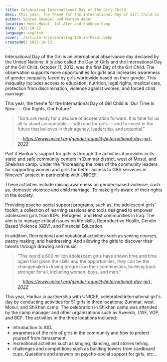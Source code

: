 ```yaml
---
title: Celebrating International Day of The Girl Child.
desc: This year, the theme for the International Day of Girl Child is 'Our Time Is Now --- Our Rights, Our Future.'
author: Sparwa Shamoel and Maryam Ameer
location: West-Mosul, Tel-Afer and Shekhan Camp
date: 2022-10-12
language: english
cover: ./article-3/celebrating-IDG-in-Mosul.webp
createdAt: 2022-10-12
---
```


International Day of the Girl is an international observance day
declared by the United Nations; it is also called the Day of Girls and
the International Day of the Girl Child. October 11, 2012, was the first
Day of the Girl Child. The observation supports more opportunities for
girls and increases awareness of gender inequality faced by girls
worldwide based on their gender. This inequality includes access to
education, nutrition, legal rights, medical care, protection from
discrimination, violence against women, and forced child marriage.

This year, the theme for the International Day of Girl
Child is 'Our Time Is Now --- Our Rights, Our Future.'

> "Girls are ready for a decade of acceleration forward. It is time for us all to stand accountable -- with and for girls -- and to invest in the future that believes in their agency, leadership, and potential."
>
> -- <cite>https://www.unicef.org/gender-equality/international-day-girl-2022</cite>

Part if Harikar's support for girls is through the activities it
provides in its static and safe community centers in Zummar district,
west of Mosul, and Sheikhan camp. Under the "Increasing the roles of
the community leaders for supporting women and girls for better access
to GBV serveces in Nineveh" project in partnership with UNICEF.

These activities include raising awareness on gender-based violence,
such as, domestic violence and child marriage. To make girls aware of
their rights in the society.

Providing psycho-social support programs, such as, the adolescent
girls' toolkit, a collection of learning sessions and tools designed to
empower adolescent girls from IDPs, Refugees, and Host communities in
Iraq. The aim is to manage critical issues on life skills, Reproductive
Health, Gender Based Violence (GBV), and Financial Education.

In addition, Recreational and vocational activities such as sewing
courses, pastry making, and hairdressing. And allowing the girls to
discover their talents through drawing and music.

> "The world's 600 million adolescent girls have shown time and time again that given the skills and the opportunities, they can be the changemakers driving progress in their communities, building back stronger for all, including women, boys, and men."
>
> -- <cite>https://www.unicef.org/gender-equality/international-day-girl-2022</cite>

This year, Harikar in partnership with UNICEF, celebrated international
girl's day by conducting activities for 51 girls in three locations;
Zummar, west Mosul, and Shikhan camp. The celebration in Shikhan camp
was attended by the camp manager and other organizations such as Sweedo,
LWF, VOP, and BCF. The activities in the three locations included:

- introduction to IGD.
- awareness of the role of girls in the community and how to protect yourself from harassment.
- recreational activities such as singing, dancing, and stories telling.
- challenges and competitions such as building towers from cardboard cups, Questions and answers on psycho-social support for girls, etc...
